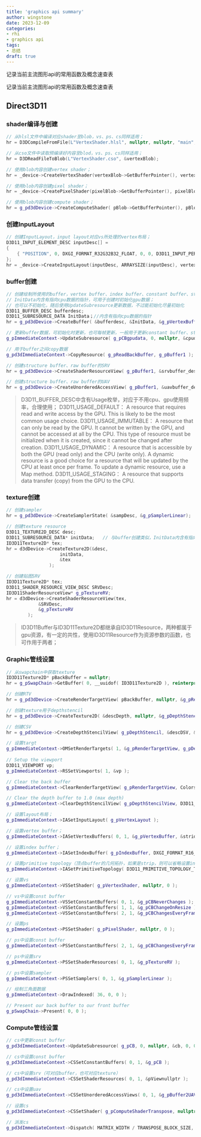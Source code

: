 ```yaml
---
title: 'graphics api summary'
author: wingstone
date: 2023-12-09
categories:
- rhi
- graphics api
tags: 
- 总结
draft: true
---
```


记录当前主流图形api的常用函数及概念速查表

<!--more-->

记录当前主流图形api的常用函数及概念速查表

## Direct3D11

### shader编译与创建

```c++
// 从hlsl文件中编译对应shader至blob，vs、ps、cs同样适用；
hr = D3DCompileFromFile(L"VertexShader.hlsl", nullptr, nullptr, "main", "vs_5_0", D3DCOMPILE_ENABLE_STRICTNESS, 0, &vertexBlob, &errorMessage);

// 从cso文件中读取预编译好内容至blod，vs、ps、cs同样适用；
hr = D3DReadFileToBlob(L"VertexShader.cso", &vertexBlob);

// 使用blob内容创建vertex shader；
hr = _device->CreateVertexShader(vertexBlob->GetBufferPointer(), vertexBlob->GetBufferSize(), nullptr, &_vertexShader);

// 使用blob内容创建pixel shader；
hr = _device->CreatePixelShader(pixelBlob->GetBufferPointer(), pixelBlob->GetBufferSize(), nullptr, &_pixelShader);

// 使用blob内容创建compute shader；
hr = g_pd3dDevice->CreateComputeShader( pBlob->GetBufferPointer(), pBlob->GetBufferSize(), nullptr, &g_pComputeShader );
```

### 创建InputLayout
```c++
// 创建InputLayout，input layout对应vs所处理的vertex布局；
D3D11_INPUT_ELEMENT_DESC inputDesc[] =
{
    { "POSITION", 0, DXGI_FORMAT_R32G32B32_FLOAT, 0, 0, D3D11_INPUT_PER_VERTEX_DATA, 0 },
};
hr = _device->CreateInputLayout(inputDesc, ARRAYSIZE(inputDesc), vertexBlob->GetBufferPointer(), vertexBlob->GetBufferSize(), &_InputLayout);
```

### buffer创建

```c++
// 创建绘制所使用的buffer，vertex buffer、index buffer、constant buffer、structure rwbuffer、raw rwbuffer、readback buffer同样适用；
// InitData内含有指向cpu数据的指针，可用于创建时初始化gpu数据；
// 也可以不初始化，随后使用UpdateSubresource更新数据，不过能初始化尽量初始化
D3D11_BUFFER_DESC bufferdesc;
D3D11_SUBRESOURCE_DATA InitData；//内含有指向cpu数据的指针
hr = g_pd3dDevice->CreateBuffer( &bufferdesc, &InitData, &g_pVertexBuffer );

// 更新buffer数据，可初始化时更新，也可每帧更新，一般用于更新constant buffer、structure buffer、raw buffer
g_pImmediateContext->UpdateSubresource( g_pCBgpudata, 0, nullptr, &cpudata, 0, 0 );

// 用于buffer之间copy数据
g_pd3dImmediateContext->CopyResource( g_pReadBackBuffer, g_pBuffer1 );

// 创建structure buffer、raw buffer的SRV
hr = g_pd3dDevice->CreateShaderResourceView( g_pBuffer1, &srvbuffer_desc, &g_pBuffer1SRV );

// 创建structure buffer、raw buffer的UAV
hr = g_pd3dDevice->CreateUnorderedAccessView( g_pBuffer1, &uavbuffer_desc, &g_pBuffer1UAV );
```
> D3D11_BUFFER_DESC中含有Usage枚举，对应于不用cpu、gpu使用频率，合理使用；
D3D11_USAGE_DEFAULT：
A resource that requires read and write access by the GPU. This is likely to be the most common usage choice.
D3D11_USAGE_IMMUTABLE：
A resource that can only be read by the GPU. It cannot be written by the GPU, and cannot be accessed at all by the CPU. This type of resource must be initialized when it is created, since it cannot be changed after creation.
D3D11_USAGE_DYNAMIC：
A resource that is accessible by both the GPU (read only) and the CPU (write only). A dynamic resource is a good choice for a resource that will be updated by the CPU at least once per frame. To update a dynamic resource, use a Map method.
D3D11_USAGE_STAGING：
A resource that supports data transfer (copy) from the GPU to the CPU.

### texture创建

```c++
// 创建sampler
hr = g_pd3dDevice->CreateSamplerState( &sampDesc, &g_pSamplerLinear);

// 创建texture resource
D3D11_TEXTURE2D_DESC desc;
D3D11_SUBRESOURCE_DATA* initData;   // 与buffer创建类似，InitData内含有指向cpu texture数据的指针，可用于创建时初始化gpu texture数据；
ID3D11Texture2D* tex;
hr = d3dDevice->CreateTexture2D(&desc,
                    initData,
                    &tex
                );

// 创建贴图SRV
ID3D11Texture2D* tex;
D3D11_SHADER_RESOURCE_VIEW_DESC SRVDesc;
ID3D11ShaderResourceView* g_pTextureRV;
hr = d3dDevice->CreateShaderResourceView(tex,
            &SRVDesc,
            &g_pTextureRV
        );
```

> ID3D11Buffer与ID3D11Texture2D都继承自ID3D11Resource，两种都属于gpu资源，有一定的共性，使用ID3D11Resource作为资源参数的函数，也可作用于两者；

### Graphic管线设置

```c++
// 从swapchain中获取texture
ID3D11Texture2D* pBackBuffer = nullptr;
hr = g_pSwapChain->GetBuffer( 0, __uuidof( ID3D11Texture2D ), reinterpret_cast<void**>( &pBackBuffer ) );

// 创建RTV
hr = g_pd3dDevice->CreateRenderTargetView( pBackBuffer, nullptr, &g_pRenderTargetView );

// 创建texture用于depthstencil
hr = g_pd3dDevice->CreateTexture2D( &descDepth, nullptr, &g_pDepthStencil );

// 创建CSV
hr = g_pd3dDevice->CreateDepthStencilView( g_pDepthStencil, &descDSV, &g_pDepthStencilView );

// 设置targt
g_pImmediateContext->OMSetRenderTargets( 1, &g_pRenderTargetView, g_pDepthStencilView );
       
// Setup the viewport
D3D11_VIEWPORT vp;
g_pImmediateContext->RSSetViewports( 1, &vp );

// Clear the back buffer
g_pImmediateContext->ClearRenderTargetView( g_pRenderTargetView, Colors::MidnightBlue );

// Clear the depth buffer to 1.0 (max depth)
g_pImmediateContext->ClearDepthStencilView( g_pDepthStencilView, D3D11_CLEAR_DEPTH, 1.0f, 0 );

// 设置layout布局；
g_pImmediateContext->IASetInputLayout( g_pVertexLayout );

// 设置vertex buffer；
g_pImmediateContext->IASetVertexBuffers( 0, 1, &g_pVertexBuffer, &stride, &offset );

// 设置index buffer；
g_pImmediateContext->IASetIndexBuffer( g_pIndexBuffer, DXGI_FORMAT_R16_UINT, 0 );

// 设置primitive topology（顶点buffer的几何拓扑，如果是strip，则可以省略设置index）
g_pImmediateContext->IASetPrimitiveTopology( D3D11_PRIMITIVE_TOPOLOGY_TRIANGLELIST );

// 设置vs
g_pImmediateContext->VSSetShader( g_pVertexShader, nullptr, 0 );

// vs中设置const buffer
g_pImmediateContext->VSSetConstantBuffers( 0, 1, &g_pCBNeverChanges );
g_pImmediateContext->VSSetConstantBuffers( 1, 1, &g_pCBChangeOnResize );
g_pImmediateContext->VSSetConstantBuffers( 2, 1, &g_pCBChangesEveryFrame );

// 设置ps
g_pImmediateContext->PSSetShader( g_pPixelShader, nullptr, 0 );

// ps中设置const buffer
g_pImmediateContext->PSSetConstantBuffers( 2, 1, &g_pCBChangesEveryFrame );

// ps中设置srv
g_pImmediateContext->PSSetShaderResources( 0, 1, &g_pTextureRV );

// ps中设置sampler
g_pImmediateContext->PSSetSamplers( 0, 1, &g_pSamplerLinear );

// 绘制三角面数据
g_pImmediateContext->DrawIndexed( 36, 0, 0 );

// Present our back buffer to our front buffer
g_pSwapChain->Present( 0, 0 );
```

### Compute管线设置

```c++
// cs中更新const buffer
g_pd3dImmediateContext->UpdateSubresource( g_pCB, 0, nullptr, &cb, 0, 0 );

// cs中设置const buffer
g_pd3dImmediateContext->CSSetConstantBuffers( 0, 1, &g_pCB );

// cs中设置srv（可对应buffer，也可对应texture）
g_pd3dImmediateContext->CSSetShaderResources( 0, 1, &pViewnullptr );

// cs中设置uav
g_pd3dImmediateContext->CSSetUnorderedAccessViews( 0, 1, &g_pBuffer2UAV, nullptr );

// 设置cs
g_pd3dImmediateContext->CSSetShader( g_pComputeShaderTranspose, nullptr, 0 );

// 派发cs
g_pd3dImmediateContext->Dispatch( MATRIX_WIDTH / TRANSPOSE_BLOCK_SIZE, MATRIX_HEIGHT / TRANSPOSE_BLOCK_SIZE, 1 );
```
